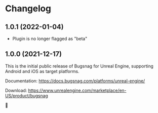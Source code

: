 Changelog
=========

## 1.0.1 (2022-01-04)

* Plugin is no longer flagged as "beta"

## 1.0.0 (2021-12-17)

This is the initial public release of Bugsnag for Unreal Engine, supporting Android and iOS as target platforms.

Documentation: https://docs.bugsnag.com/platforms/unreal-engine/

Download: https://www.unrealengine.com/marketplace/en-US/product/bugsnag

🚀
